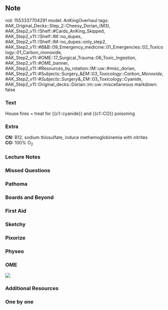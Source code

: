 ## Note
nid: 1553337704291
model: AnKingOverhaul
tags: #AK_Original_Decks::Step_2::Cheesy_Dorian_(M3), #AK_Step2_v11::!Shelf::#Cards_AnKing_Skipped, #AK_Step2_v11::!Shelf::IM::no_dupes, #AK_Step2_v11::!Shelf::IM::no_dupes::only_step2, #AK_Step2_v11::#B&B::09_Emergency_medicine::01_Emergencies::02_Toxicology::01_Carbon_monoxide, #AK_Step2_v11::#OME::17_Surgical_Trauma::06_Toxic_Ingestion, #AK_Step2_v11::#OME_banner, #AK_Step2_v11::#Resources_by_rotation::IM::uw::#misc_dorian, #AK_Step2_v11::#Subjects::Surgery_&_EM::03_Toxicology::Carbon_Monoxide, #AK_Step2_v11::#Subjects::Surgery_&_EM::03_Toxicology::Cyanide, #AK_Step2_v11::Original_decks::Dorian::im::uw::miscellaneous
markdown: false

### Text
House fires = treat for {{c1::cyanide}} and {{c1::CO}} poisoning

### Extra
<div>
  <div>
    <b>CN:</b> B12, sodium thiosulfate, induce methemoglobinemia
    with nitrites
  </div>
</div>
<div>
  <b>CO:</b> 100% O<sub>2</sub>
</div>

### Lecture Notes


### Missed Questions


### Pathoma


### Boards and Beyond


### First Aid


### Sketchy


### Pixorize


### Physeo


### OME
<div class="ome-widget">
  <a href="https://onlinemeded.org?ref=anki"><img src=
  "_OME_AnkiFlashcards_General_4.png"></a>
</div>

### Additional Resources


### One by one

